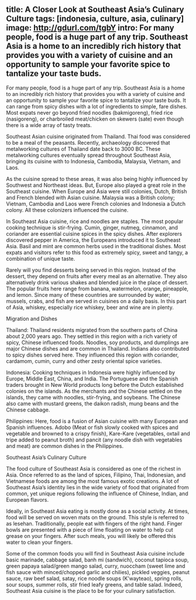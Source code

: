 title: A Closer Look at Southeast Asia’s Culinary Culture
tags: [indonesia, culture, asia, culinary]
image: http://gdurl.com/tgbY
intro: For many people, food is a huge part of any trip. Southeast Asia is a home to an incredibly rich history that provides you with a variety of cuisine and an opportunity to sample your favorite spice to tantalize your taste buds.
---
For many people, food is a huge part of any trip. Southeast Asia is a home to
an incredibly rich history that provides you with a variety of cuisine and an
opportunity to sample your favorite spice to tantalize your taste buds. It can
range from spicy dishes with a lot of ingredients to simple, fare dishes. Most
expats never go beyond fried noodles (bakmigoreng), fried rice (nasigoreng), or
charbroiled meat/chicken on skewers (sate) even though there is a wide array of
tasty treats.

Southeast Asian cuisine originated from Thailand. Thai food was considered to
be a meal of the peasants. Recently, archaeology discovered that metalworking
cultures of Thailand date back to 3000 BC. These metalworking cultures
eventually spread throughout Southeast Asia, bringing its cuisine with to
Indonesia, Cambodia, Malaysia, Vietnam, and Laos.

As the cuisine spread to these areas, it was also being highly influenced by
Southwest and Northeast ideas. But, Europe also played a great role in the
Southeast cuisine. When Europe and Asia were still colonies, Dutch, British and
French blended with Asian cuisine. Malaysia was a British colony; Vietnam,
Cambodia and Laos were French colonies and Indonesia a Dutch colony. All these
colonizers influenced the cuisine.

In Southeast Asia cuisine, rice and noodles are staples. The most popular
cooking technique is stir-frying. Cumin, ginger, nutmeg, cinnamon, and
coriander are essential cuisine spices in the spicy dishes. After explorers
discovered pepper in America, the Europeans introduced it to Southeast Asia.
Basil and mint are common herbs used in the traditional dishes. Most expats and
visitors refer to this food as extremely spicy, sweet and tangy, a combination
of unique taste.

Rarely will you find desserts being served in this region. Instead of the
dessert, they depend on fruits after every meal as an alternative. They also
alternatively drink various shakes and blended juice in the place of dessert.
The popular fruits here range from banana, watermelon, orange, pineapple, and
lemon. Since many of these countries are surrounded by water; mussels, crabs,
and fish are served in cuisines on a daily basis. In this part of Asia,
whiskey, especially rice whiskey, beer and wine are in plenty.

Migration and Dishes

Thailand: Thailand residents migrated from the southern parts of China about
2,000 years ago. They settled in this region with a rich variety of spicy,
Chinese influenced foods. Noodles, soy products, and dumplings are major
Chinese dishes and are common in Thailand. Indians also contributed to spicy
dishes served here. They influenced this region with coriander, cardamom,
cumin, curry and other zesty oriental spice varieties.

Indonesia: Cooking techniques in Indonesia were highly influenced by Europe,
Middle East, China, and India. The Portuguese and the Spanish traders brought
in New World products long before the Dutch established colonies on the
islands. As the merchants and the Chinese settled on the islands, they came
with noodles, stir-frying, and soybeans. The Chinese also came with mustard
greens, the daikon radish, mung beans and the Chinese cabbage.

Philippines: Here, food is a fusion of Asian cuisine with many European and
Spanish influences. Adobo (Meat or fish slowly cooked with spices and vegetable
and browned to a crispy finish), Kare-Kare (vegetables, oxtail and tripe added
to peanut broth) and pancit (any noodle dish with vegetables and meat) are
common dishes in the Philippines.

Southeast Asia’s Culinary Culture

The food culture of Southeast Asia is considered as one of the richest in Asia.
Once referred to as the land of spices, Filipino, Thai, Indonesian, and
Vietnamese foods are among the most famous exotic creations. A lot of Southeast
Asia’s identity lies in the wide variety of food that originated from common,
yet unique regions following the influence of Chinese, Indian, and European
flavors.

Ideally, in Southeast Asia eating is mostly done as a social activity. At
times, food will be served on woven mats on the ground. This style is referred
to as lesehan. Traditionally, people eat with fingers of the right hand. Finger
bowls are presented with a piece of lime floating on water to help cut grease
on your fingers. After such meals, you will likely be offered this water to
clean your fingers.

Some of the common foods you will find in Southeast Asia cuisine include basic
marinade, cabbage salad, banh mi (sandwich), coconut tapioca soup, green papaya
salad/green mango salad, curry, nuoccham (sweet lime and fish sauce with
minced/chopped garlic and chilies), pickled veggies, peanut sauce, raw beef
salad, satay, rice noodle soups (K’wayteao), spring rolls, sour soups, summer
rolls, stir fried leafy greens, and table salad. Indeed, Southeast Asia cuisine
is the place to be for your culinary satisfaction.
